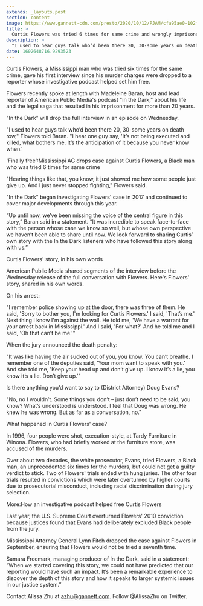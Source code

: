 ```yaml
--- 
extends: _layouts.post 
section: content 
image: https://www.gannett-cdn.com/presto/2020/10/12/PJAM/cfa95ae0-102f-48e9-9b81-8b1e7e1b405f-Madeleine_Baran__Curtis_Flowers_Ben_Depp_for_APM_Reports.jpg?crop=3599,2024,x0,y366&width=3200&height=1800&format=pjpg&auto=webp 
title: > 
  Curtis Flowers was tried 6 times for same crime and wrongly imprisoned for more than 20 years. Here's what he's saying now. 
description: > 
  "I used to hear guys talk who’d been there 20, 30-some years on death row," Flowers told Baran."In the Dark" began investigating Flowers' case in 2017 and continued to cover major developments through this year.He said, 'Sorry to bother you, I'm looking for Curtis Flowers.'What happened in Curtis Flowers' case?Mississippi Attorney General Lynn Fitch dropped the case against Flowers in September, ensuring that Flowers would not be tried a seventh time. 
date: 1602648716.9293523 
--- 
```

Curtis Flowers, a Mississippi man who was tried six times for the same crime, gave his first interview since his murder charges were dropped to a reporter whose investigative podcast helped set him free.

Flowers recently spoke at length with Madeleine Baran, host and lead reporter of American Public Media's podcast "In the Dark," about his life and the legal saga that resulted in his imprisonment for more than 20 years.

"In the Dark" will drop the full interview in an episode on Wednesday.

"I used to hear guys talk who’d been there 20, 30-some years on death row," Flowers told Baran. "I hear one guy say, 'It’s not being executed and killed, what bothers me. It’s the anticipation of it because you never know when.'

'Finally free':Mississippi AG drops case against Curtis Flowers, a Black man who was tried 6 times for same crime

"Hearing things like that, you know, it just showed me how some people just give up. And I just never stopped fighting," Flowers said.

"In the Dark" began investigating Flowers' case in 2017 and continued to cover major developments through this year.

“Up until now, we’ve been missing the voice of the central figure in this story,” Baran said in a statement. “It was incredible to speak face-to-face with the person whose case we know so well, but whose own perspective we haven’t been able to share until now. We look forward to sharing Curtis’ own story with the In the Dark listeners who have followed this story along with us.”

Curtis Flowers' story, in his own words

American Public Media shared segments of the interview before the Wednesday release of the full conversation with Flowers. Here's Flowers' story, shared in his own words.

On his arrest:

"I remember police showing up at the door, there was three of them. He said, 'Sorry to bother you, I'm looking for Curtis Flowers.' I said, 'That’s me.' Next thing I know I'm against the wall. He told me, 'We have a warrant for your arrest back in Mississippi.' And I said, 'For what?' And he told me and I said, 'Oh that can’t be me.'"

When the jury announced the death penalty:

"It was like having the air sucked out of you, you know. You can’t breathe. I remember one of the deputies said, 'Your mom want to speak with you.' And she told me, 'Keep your head up and don’t give up. I know it’s a lie, you know it’s a lie. Don’t give up.'"

Is there anything you’d want to say to (District Attorney) Doug Evans?

"No, no I wouldn’t. Some things you don’t – just don’t need to be said, you know? What’s understood is understood. I feel that Doug was wrong. He knew he was wrong. But as far as a conversation, no."

What happened in Curtis Flowers' case?

In 1996, four people were shot, execution-style, at Tardy Furniture in Winona. Flowers, who had briefly worked at the furniture store, was accused of the murders.

Over about two decades, the white prosecutor, Evans, tried Flowers, a Black man, an unprecedented six times for the murders, but could not get a guilty verdict to stick. Two of Flowers' trials ended with hung juries. The other four trials resulted in convictions which were later overturned by higher courts due to prosecutorial misconduct, including racial discrimination during jury selection.

More:How an investigative podcast helped free Curtis Flowers

Last year, the U.S. Supreme Court overturned Flowers' 2010 conviction because justices found that Evans had deliberately excluded Black people from the jury.

Mississippi Attorney General Lynn Fitch dropped the case against Flowers in September, ensuring that Flowers would not be tried a seventh time.

Samara Freemark, managing producer of In the Dark, said in a statement: “When we started covering this story, we could not have predicted that our reporting would have such an impact. It’s been a remarkable experience to discover the depth of this story and how it speaks to larger systemic issues in our justice system.”

Contact Alissa Zhu at azhu@gannett.com. Follow @AlissaZhu on Twitter.
